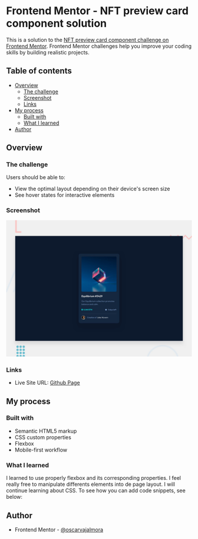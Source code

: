 # Frontend Mentor - NFT preview card component solution

This is a solution to the [NFT preview card component challenge on Frontend Mentor](https://www.frontendmentor.io/challenges/nft-preview-card-component-SbdUL_w0U). Frontend Mentor challenges help you improve your coding skills by building realistic projects. 

## Table of contents

- [Overview](#overview)
  - [The challenge](#the-challenge)
  - [Screenshot](#screenshot)
  - [Links](#links)
- [My process](#my-process)
  - [Built with](#built-with)
  - [What I learned](#what-i-learned)
- [Author](#author)

## Overview

### The challenge

Users should be able to:

- View the optimal layout depending on their device's screen size
- See hover states for interactive elements

### Screenshot

![](./design/desktop-preview.jpg)

### Links

- Live Site URL: [Github Page](https://fm-ntf-card-preview.oscarvajalmora.dev/)

## My process

### Built with

- Semantic HTML5 markup
- CSS custom properties
- Flexbox
- Mobile-first workflow

### What I learned

I learned to use properly flexbox and its corresponding properties. I feel really free to manipulate differents elements into de page layout. I will continue learning about CSS.
To see how you can add code snippets, see below:


## Author

- Frontend Mentor - [@oscarvajalmora](https://www.frontendmentor.io/profile/oscarvajalmora)